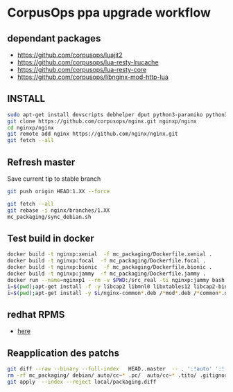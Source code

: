# CorpusOps ppa upgrade workflow

## dependant packages
- https://github.com/corpusops/luajit2
- https://github.com/corpusops/lua-resty-lrucache
- https://github.com/corpusops/lua-resty-core
- https://github.com/corpusops/libnginx-mod-http-lua

## INSTALL
```sh
sudo apt-get install devscripts debhelper dput python3-paramiko python3-scp python3-paramiko python3-scp
git clone https://github.com/corpusops/nginx.git nginxp/nginx
cd nginxp/nginx
git remote add nginx https://github.com/nginx/nginx.git
git fetch --all
```

## Refresh master
Save current tip to stable branch
```sh
git push origin HEAD:1.XX --force
```

```sh
git fetch --all
git rebase -i nginx/branches/1.XX
mc_packaging/sync_debian.sh
```

## Test build in docker
```sh
docker build -t nginxp:xenial  -f mc_packaging/Dockerfile.xenial .
docker build -t nginxp:focal  -f mc_packaging/Dockerfile.focal .
docker build -t nginxp:bionic  -f mc_packaging/Dockerfile.bionic .
docker build -t nginxp:jammy  -f mc_packaging/Dockerfile.jammy .
docker run --name=nginxp1 --rm -v $PWD:/src_real -ti nginxp:jammy bash
i=$(pwd);apt-get install -f -y libcap2 libmnl0 libxtables12 libcap2-bin  iproute2  $i/nginx-common*.deb /*mod*.deb /*common*.deb /*core*.deb
i=$(pwd);apt-get install -y $i/nginx-common*.deb /*mod*.deb /*common*.deb /*core*.deb
```

## redhat RPMS
- [here](https://github.com/corpusops/nginx/releases/tag/redhat)


## Reapplication des patchs

```sh
git diff --raw --binary --full-index   HEAD..master  -- . ':!auto' ':!.hgtags' ':!conf' ':!contrib' ':!src' ':!misc' ':!docs' >local/packaging.diff
rm -rf mc_packaging/ debian/ auto/cc~* .pc/  auto/cc~* .tito/ .gitignore  nginx.spec auto/cc~*
git apply  --index --reject local/packaging.diff
```
